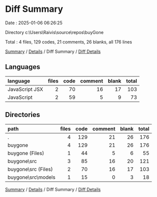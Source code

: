 # Diff Summary

Date : 2025-01-06 06:26:25

Directory c:\\Users\\Raivis\\source\\repos\\buyGone

Total : 4 files,  129 codes, 21 comments, 26 blanks, all 176 lines

[Summary](results.md) / [Details](details.md) / Diff Summary / [Diff Details](diff-details.md)

## Languages
| language | files | code | comment | blank | total |
| :--- | ---: | ---: | ---: | ---: | ---: |
| JavaScript JSX | 2 | 70 | 16 | 17 | 103 |
| JavaScript | 2 | 59 | 5 | 9 | 73 |

## Directories
| path | files | code | comment | blank | total |
| :--- | ---: | ---: | ---: | ---: | ---: |
| . | 4 | 129 | 21 | 26 | 176 |
| buygone | 4 | 129 | 21 | 26 | 176 |
| buygone (Files) | 1 | 44 | 5 | 6 | 55 |
| buygone\\src | 3 | 85 | 16 | 20 | 121 |
| buygone\\src (Files) | 2 | 70 | 16 | 17 | 103 |
| buygone\\src\\models | 1 | 15 | 0 | 3 | 18 |

[Summary](results.md) / [Details](details.md) / Diff Summary / [Diff Details](diff-details.md)